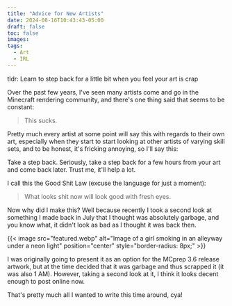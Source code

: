 ```yaml
---
title: "Advice for New Artists"
date: 2024-08-16T10:43:43-05:00
draft: false
toc: false
images:
tags:
  - Art
  - IRL
---
```


tldr: Learn to step back for a little bit when you feel your art is crap

Over the past few years, I've seen many artists come and go in the Minecraft
rendering community, and there's one thing said that seems to be constant:
> This sucks.

Pretty much every artist at some point will say this with regards to their own art,
especially when they start to start looking at other artists of varying skill sets,
and to be honest, it's fricking annoying, so I'll say this:

Take a step back. Seriously, take a step back for a few hours from your art and come
back later. Trust me, it'll help a lot.

I call this the Good Shit Law (excuse the language for just a moment):
> What looks shit now will look good with fresh eyes.

Now why did I make this? Well because recently I took a second look at something
I made back in July that I thought was absolutely garbage, and you know what, it
didn't look as bad as I thought it was back then.

{{< image src="featured.webp" alt="Image of a girl smoking in an alleyway under a neon light" position="center" style="border-radius: 8px;" >}}

I was originally going to present it as an option for the MCprep 3.6 release artwork,
but at the time decided that it was garbage and thus scrapped it (it was also 1 AM).
However, taking a second look at it, I think it looks decent enough to post online
now.

That's pretty much all I wanted to write this time around, cya!
